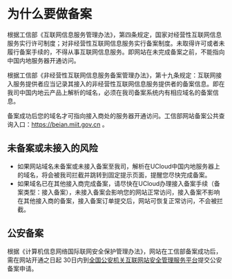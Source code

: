 

# 为什么要做备案

根据工信部《互联网信息服务管理办法》，第四条规定，国家对经营性互联网信息服务实行许可制度；对非经营性互联网信息服务实行备案制度。未取得许可或者未履行备案手续的，不得从事互联网信息服务。即网站在未完成备案之前，不能指向中国内地服务器开通访问。

根据工信部《非经营性互联网信息服务备案管理办法》，第十九条规定：互联网接入服务提供者应当记录其接入的非经营性互联网信息服务提供者的备案信息。即在我司中国内地云产品上解析的域名，必须在我司备案系统内有相应域名的备案信息。

备案成功后您的域名才可指向接入商处的服务器开通访问。工信部网站备案公共查询入口：https://beian.miit.gov.cn 。

## 未备案或未接入的风险

- 如果网站域名未备案或未接入备案至我司，解析在UCloud中国内地服务器上的域名，将会被我司拦截并跳转到固定提示页面，提醒您尽快完成备案。
- 如果域名已在其他接入商完成备案，请尽快在UCloud办理接入备案手续（备案类型：接入备案），未接入备案会影响您的网站正常访问，接入备案不影响在其他接入商的备案，接入备案订单提交后，网站可恢复正常访问，不会被拦截。

## 公安备案 

根据《计算机信息网络国际联网安全保护管理办法》，网站在工信部备案成功后，需在网站开通之日起 30日内到[全国公安机关互联网站安全管理服务平台](http://www.beian.gov.cn)提交公安备案申请。



